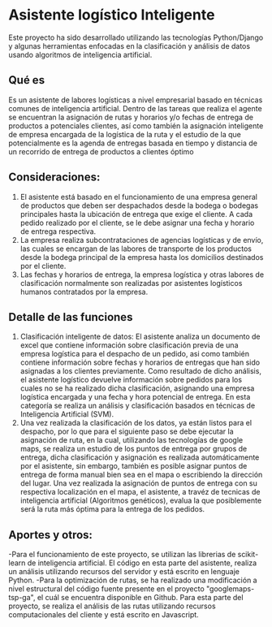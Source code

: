 # Asistente logístico Inteligente
Este proyecto ha sido desarrollado utilizando las tecnologías Python/Django y algunas herramientas enfocadas en la clasificación y análisis de datos usando algoritmos de inteligencia artificial. 
## Qué es
Es un asistente de labores logísticas a nivel empresarial basado en técnicas comunes de inteligencia artificial. Dentro de las tareas que realiza el agente se encuentran la asignación de rutas y horarios y/o fechas de entrega de productos a potenciales clientes, así como también la asignación inteligente de empresa encargada de la logística de la ruta y el estudio de la que potencialmente es la agenda de entregas basada en tiempo y distancia de un recorrido de entrega de productos a clientes óptimo

## Consideraciones:

1. El asistente está basado en el funcionamiento de una empresa general de productos que deben ser despachados desde la bodega o bodegas principales hasta la ubicación de entrega que exige el cliente. A cada pedido realizado por el cliente, se le debe asignar una fecha y horario de entrega respectiva. 
2. La empresa realiza subcontrataciones de agencias logísticas y de envío, las cuales se encargan de las labores de transporte de los productos desde la bodega principal de la empresa hasta los domicilios destinados por el cliente. 
3. Las fechas y horarios de entrega, la empresa logística y otras labores de clasificación normalmente son realizadas por asistentes logísticos humanos contratados por la empresa.

## Detalle de las funciones

1. Clasificación inteligente de datos: El asistente analiza un documento de excel que contiene información sobre clasificación previa de una empresa logística para el despacho de un pedido, asi como también contiene información sobre fechas y horarios de entregas que han sido asignadas a los clientes previamente. Como resultado de dicho análisis, el asistente logístico devuelve información sobre pedidos para los cuales no se ha realizado dicha clasificación, asignando una empresa logística encargada y una fecha y hora potencial de entrega. En esta categoría se realiza un análisis y clasificación basados en técnicas de Inteligencia Artificial (SVM). 
2. Una vez realizada la clasificación de los datos, ya están listos para el despacho, por lo que para el siguiente paso se debe ejecutar la asignación de ruta, en la cual, utilizando las tecnologías de google maps, se realiza un estudio de los puntos de entrega por grupos de entrega, dicha clasificación y asignación es realizada automáticamente por el asistente, sin embargo, también es posible asignar puntos de entrega de forma manual bien sea en el mapa o escribiendo la dirección del lugar. Una vez realizada la asignación de puntos de entrega con su respectiva localización en el mapa, el asistente, a travéz de tecnicas de inteligencia artificial (Algoritmos genéticos), evalua la que posiblemente será la ruta más óptima para la entrega de los pedidos. 

## Aportes y otros: 
-Para el funcionamiento de este proyecto, se utilizan las librerias de scikit-learn de inteligencia artificial. El código en esta parte del asistente, realiza un análisis utilizando recursos del servidor y está escrito en lenguaje Python. 
-Para la optimización de rutas, se ha realizado una modificación a nivel estructural del código fuente presente en el proyecto "googlemaps-tsp-ga", el cuál se encuentra disponible en Github. Para esta parte del proyecto, se realiza el análisis de las rutas utilizando recursos computacionales del cliente y está escrito en Javascript. 

